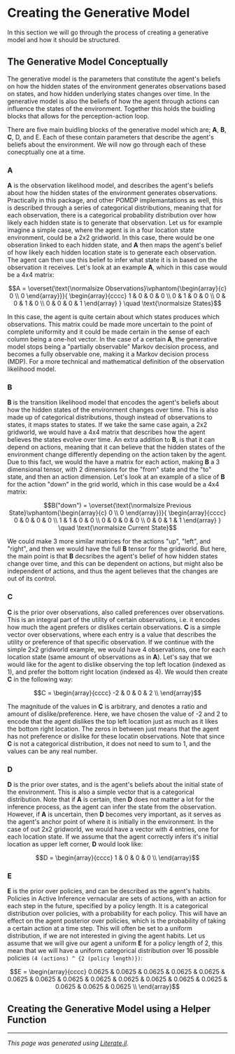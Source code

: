 # Creating the Generative Model

In this section we will go through the process of creating a generative model and how it should be structured.

## The Generative Model Conceptually

The generative model is the parameters that constitute the agent's beliefs on how the hidden states of the environment generates observations based on states, and how hidden underlying states changes over time.
In the generative model is also the beliefs of how the agent through actions can influence the states of the environment. Together this holds the buidling blocks that allows for the perception-action loop.

There are five main buidling blocks of the generative model which are; **A**, **B**, **C**, D, and E.
Each of these contain parameters that describe the agent's beliefs about the environment.
We will now go through each of these conecptually one at a time.

### A
**A** is the observation likelihood model, and describes the agent's beliefs about how the hidden states of the environment generates observations.
Practically in this package, and other POMDP implemantations as well, this is described through a series of categorical distributions, meaning that for each observation, there is a categorical probability distribution over how likely each hidden state is to generate that observation.
Let us for example imagine a simple case, where the agent is in a four location state environment, could be a 2x2 gridworld. In this case, there would be one obseration linked to each hidden state, and **A** then maps the agent's belief of how likely each hidden location state is to generate each observation.
The agent can then use this belief to infer what state it is in based on the observation it receives. Let's look at an example **A**, which in this case would be a 4x4 matrix:

```math
A =
\overset{\text{\normalsize Observations}\vphantom{\begin{array}{c} 0 \\ 0 \end{array}}}{
    \begin{array}{cccc}
        1 & 0 & 0 & 0 \\
        0 & 1 & 0 & 0 \\
        0 & 0 & 1 & 0 \\
        0 & 0 & 0 & 1
    \end{array}
}
\quad
\text{\normalsize States}
```

In this case, the agent is quite certain about which states produces which observations. This matrix could be made more uncertain to the point of complete uniformity and it could be made certain in the sense of each column being a one-hot vector.
In the case of a certain **A**, the generative model stops being a "partially observable" Markov decision process, and becomes a fully observable one, making it a Markov decision process (MDP). For a more technical and mathematical definition of the observation likelihood model.

### B
**B** is the transition likelihood model that encodes the agent's beliefs about how the hidden states of the environment changes over time.
This is also made up of categorical distributions, though instead of observations to states, it maps states to states.
If we take the same case again, a 2x2 gridworld, we would have a 4x4 matrix that describes how the agent believes the states evolve over time.
An extra addition to **B**, is that it can depend on actions, meaning that it can believe that the hidden states of the environment change differently depending on the action taken by the agent.
Due to this fact, we would the have a matrix for each action, making **B** a 3 dimensional tensor, with 2 dimensions for the "from" state and the "to" state, and then an action dimension.
Let's look at an example of a slice of **B** for the action "down" in the grid world, which in this case would be a 4x4 matrix:

```math
B("down") =
\overset{\text{\normalsize Previous State}\vphantom{\begin{array}{c} 0 \\ 0 \end{array}}}{
    \begin{array}{cccc}
        0 & 0 & 0 & 0 \\
        1 & 1 & 0 & 0 \\
        0 & 0 & 0 & 0 \\
        0 & 0 & 1 & 1
    \end{array}
}
\quad
\text{\normalsize Current State}
```

We could make 3 more similar matrices for the actions "up", "left", and "right", and then we would have the full **B** tensor for the gridworld. But here, the main point is that
**B** decsribes the agent's belief of how hidden states change over time, and this can be dependent on actions, but might also be independent of actions, and thus the agent believes that the changes are out of its control.

### C
**C** is the prior over observations, also called preferences over observations. This is an integral part of the utility of certain observations, i.e. it encodes how much the agent prefers or dislikes certain observations.
**C** is a simple vector over observations, where each entry is a value that describes the utility or preference of that specific observation.
If we continue with the simple 2x2 gridworld example, we would have 4 observations, one for each location state (same amount of observations as in **A**).
Let's say that we would like for the agent to dislike observing the top left location (indexed as 1), and prefer the bottom right location (indexed as 4). We would then create **C** in the following way:

```math
C =
\begin{array}{cccc}
    -2 & 0 & 0 & 2 \\
\end{array}
```

The magnitude of the values in **C** is arbitrary, and denotes a ratio and amount of dislike/preference. Here, we have chosen the value of -2 and 2
to encode that the agent dislikes the top left location just as much as it likes the bottom right location. The zeros in between just means that the agent has not preference or dislike for these locatin observations.
Note that since **C** is not a categorical distribution, it does not need to sum to 1, and the values can be any real number.

### D
**D** is the prior over states, and is the agent's beliefs about the initial state of the environment. This is also a simple vector that is a categorical distribution.
Note that if **A** is certain, then **D** does not matter a lot for the inference process, as the agent can infer the state from the observation. However, if **A** is uncertain,
then **D** becomes very important, as it serves as the agent's anchor point of where it is initially in the environment. In the case of out
2x2 gridworld, we would have a vector with 4 entries, one for each location state. If we assume that the agent correctly infers it's initial location as upper left corner, **D** would look like:

```math
D =
\begin{array}{cccc}
    1 & 0 & 0 & 0 \\
\end{array}
```

### E
**E** is the prior over policies, and can be described as the agent's habits. Policies in Active Inference vernacular are sets of actions, with an action for each step in the future, specified by a policy length.
It is a categorical distribution over policies, with a probability for each policy. This will have an effect on the agent posterior over policies,
which is the probability of taking a certain action at a time step. This will often be set to a uniform distribution, if we are not interested in giving the agent habits.
Let us assume that we will give our agent a uniform **E** for a policy length of 2, this mean that we will have a uniform categorical distribution over 16 possible policies ``(4 (actions) ^ {2 (policy length)})``:

```math
E =
\begin{array}{cccc}
0.0625 & 0.0625 & 0.0625 & 0.0625 & 0.0625 & 0.0625 & 0.0625 & 0.0625 & 0.0625 & 0.0625 & 0.0625 & 0.0625 & 0.0625 & 0.0625 & 0.0625 & 0.0625 \\
\end{array}
```

## Creating the Generative Model using a Helper Function

---

*This page was generated using [Literate.jl](https://github.com/fredrikekre/Literate.jl).*

